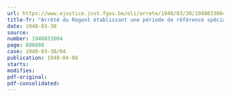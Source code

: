 ```yaml
---
url: https://www.ejustice.just.fgov.be/eli/arrete/1948/03/30/1948033004/justel
title-fr: "Arrêté du Régent établissant une période de référence spéciale pour la fixation du salaire journalier moyen, à prendre en considération pour le calcul de la rémunération de vacances pour les travailleurs de l'industrie du vêtement et de la confection"
date: 1948-03-30
source:
number: 1948033004
page: 888888
case: 1948-03-30/04
publication: 1948-04-08
starts:
modifies:
pdf-original:
pdf-consolidated:
---
```


